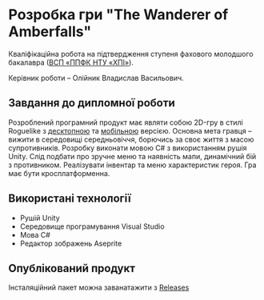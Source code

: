 # Розробка гри "The Wanderer of Amberfalls"
Кваліфікаційна робота на підтвердження ступеня фахового молодшого бакалавра ([ВСП «ППФК НТУ «ХПІ»](https://www.polytechnic.poltava.ua/)).

Керівник роботи – Олійник Владислав Васильович.

## Завдання до дипломної роботи
Розроблений програмний продукт має являти собою 2D-гру в стилі Roguelike з [десктопною](https://github.com/IlnitskijMaksim/The_Wanderer_of_Amberfalls/tree/pc) та [мобільною](https://github.com/IlnitskijMaksim/The_Wanderer_of_Amberfalls/tree/mobile) версією. Основна мета гравця – вижити в середовищі середньовіччя, борючись за своє життя з масою супротивників. Розробку виконати мовою C# з використанням рушія Unity. Слід подбати про зручне меню та наявність мапи, динамічний бій з противником. Реалізувати інвентар та меню характеристик героя. Гра має бути кросплатформенна.

## Використані технології ##
+ Рушій Unity
+ Середовище програмування Visual Studio
+ Мова C#
+ Редактор зображень Aseprite

## Опублікований продукт ##
Інсталяційний пакет можна заванатажити з [Releases](https://github.com/IlnitskijMaksim/The_Wanderer_of_Amberfalls/releases)

